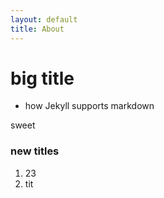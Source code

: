 ```yaml
---
layout: default
title: About
---
```


# big title
- how Jekyll supports markdown

sweet

### new titles

1. 23
2. tit